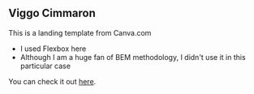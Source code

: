 ## Viggo Cimmaron
This is a landing template from Canva.com

- I used Flexbox here
- Although I am a huge fan of BEM methodology, I didn't use it in this particular case

You can check it out [here](https://arsendanylenko.github.io/template-landing/).
